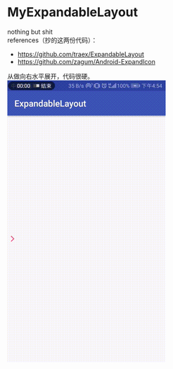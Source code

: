 # MyExpandableLayout
nothing but shit  
references（抄的这两份代码）：  
* https://github.com/traex/ExpandableLayout  
* https://github.com/zagum/Android-ExpandIcon  

从做向右水平展开，代码很硬。  
![展示图片](1545037999203.gif)  
